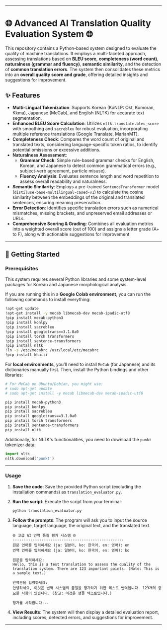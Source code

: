 -----

# 🌐 Advanced AI Translation Quality Evaluation System 🌐

This repository contains a Python-based system designed to evaluate the quality of machine translations. It employs a multi-faceted approach, assessing translations based on **BLEU score**, **completeness (word count)**, **naturalness (grammar and fluency)**, **semantic similarity**, and the detection of **common translation errors**. The system then consolidates these metrics into an **overall quality score and grade**, offering detailed insights and suggestions for improvement.

## ✨ Features

  * **Multi-Lingual Tokenization**: Supports Korean (KoNLP: Okt, Komoran, Kkma), Japanese (MeCab), and English (NLTK) for accurate text segmentation.
  * **Enhanced BLEU Score Calculation**: Utilizes `nltk.translate.bleu_score` with smoothing and `sacrebleu` for robust evaluation, incorporating multiple reference translations (Google Translate, MarianMT).
  * **Completeness Check**: Compares the word count of original and translated texts, considering language-specific token ratios, to identify potential omissions or excessive additions.
  * **Naturalness Assessment**:
      * **Grammar Check**: Simple rule-based grammar checks for English, Korean, and Japanese to detect common grammatical errors (e.g., subject-verb agreement, particle misuse).
      * **Fluency Analysis**: Evaluates sentence length and word repetition to assess overall readability and naturalness.
  * **Semantic Similarity**: Employs a pre-trained `SentenceTransformer` model (`distiluse-base-multilingual-cased-v1`) to calculate the cosine similarity between the embeddings of the original and translated sentences, ensuring meaning preservation.
  * **Error Detection**: Identifies specific translation errors such as numerical mismatches, missing brackets, and unpreserved email addresses or URLs.
  * **Comprehensive Scoring & Grading**: Combines all evaluation metrics into a weighted overall score (out of 100) and assigns a letter grade (A+ to F), along with actionable suggestions for improvement.

-----

## 🚀 Getting Started

### Prerequisites

This system requires several Python libraries and some system-level packages for Korean and Japanese morphological analysis.

If you are running this in a **Google Colab environment**, you can run the following commands to install everything:

```bash
!apt-get update
!apt-get install -y mecab libmecab-dev mecab-ipadic-utf8
!pip install mecab-python3
!pip install konlpy
!pip install sacrebleu
!pip install googletrans==3.1.0a0
!pip install torch transformers
!pip install sentence-transformers
!pip install nltk
!ln -s /etc/mecabrc /usr/local/etc/mecabrc
!pip install khaiii
```

For **local environments**, you'll need to install `MeCab` (for Japanese) and its dictionaries manually first. Then, install the Python bindings and other libraries:

```bash
# For MeCab on Ubuntu/Debian, you might use:
# sudo apt-get update
# sudo apt-get install -y mecab libmecab-dev mecab-ipadic-utf8

pip install mecab-python3
pip install konlpy
pip install sacrebleu
pip install googletrans==3.1.0a0
pip install torch transformers
pip install sentence-transformers
pip install nltk
```

Additionally, for NLTK's functionalities, you need to download the `punkt` tokenizer data:

```python
import nltk
nltk.download('punkt')
```

-----

### Usage

1.  **Save the code**: Save the provided Python script (excluding the installation commands) as `translation_evaluator.py`.

2.  **Run the script**: Execute the script from your terminal:

    ```bash
    python translation_evaluator.py
    ```

3.  **Follow the prompts**: The program will ask you to input the source language, target language, the original text, and the translated text.

    ```
    🌐 고급 AI 번역 품질 평가 시스템 🌐
    --------------------------------------------------
    원문 언어를 입력하세요 (ja: 일본어, ko: 한국어, en: 영어): en
    번역 언어를 입력하세요 (ja: 일본어, ko: 한국어, en: 영어): ko

    원문을 입력하세요:
    Hello, this is a test translation to assess the quality of the translation system. There are 123 important points. (Note: This is a sample text.)

    번역문을 입력하세요:
    안녕하세요, 이것은 번역 시스템의 품질을 평가하기 위한 테스트 번역입니다. 123개의 중요한 사항이 있습니다. (참고: 이것은 샘플 텍스트입니다.)

    평가를 시작합니다...
    ```

4.  **View Results**: The system will then display a detailed evaluation report, including scores, detected errors, and suggestions for improvement.

-----
